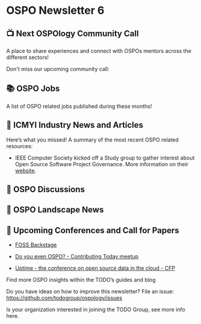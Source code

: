 # OSPO Newsletter 6

## 📺 Next OSPOlogy Community Call

A place to share experiences and connect with OSPOs mentors across the different sectors!

Don't miss our upcoming community call:

## 📚 OSPO Jobs

A list of OSPO related jobs published during these months!

## 📌 ICMYI Industry News and Articles

Here’s what you missed! A summary of the most recent OSPO related resources:

* IEEE Computer Society kicked off a Study group to gather interest about Open Source Software Project Governance. More information on their [website](https://sagroups.ieee.org/osspg/).

## 🙋 OSPO Discussions

## 📩 OSPO Landscape News

## 📎 Upcoming Conferences and Call for Papers
* [FOSS Backstage](https://foss-backstage.de)

* [Do you even OSPO? - Contributing Today meetup](https://www.contributing.today/do-you-even-ospo/do-you-even-ospo/)
* [Uptime - the conference on open source data in the cloud - CFP](https://sessionize.com/uptime-conference-2022/)

Find more OSPO insights within the TODO’s guides and blog

Do you have ideas on how to improve this newsletter? File an issue: https://github.com/todogroup/ospology/issues

Is your organization interested in joining the TODO Group, see more info here.
